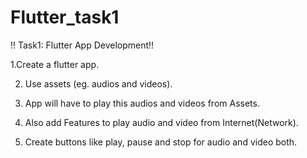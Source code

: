 # Flutter_task1

‼️ Task1: Flutter App Development‼️

1.Create a flutter app.

2. Use assets (eg. audios and videos).

3. App will have to play this audios and videos from Assets.

4. Also add Features to play audio and video from Internet(Network).

5. Create buttons like play, pause and stop for audio and video both.
